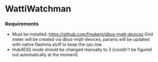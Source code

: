 # WattiWatchman

### Requirements

* Must be installed: https://github.com/freakent/dbus-mqtt-devices
  Grid meter will be created via dbus-mqtt-devices, params will be updated
  with native flashmq stuff to keep the cpu low.
* Hub4ESS mode should be changed manually to 3 (couldn't be figured out automatically at the moment)

